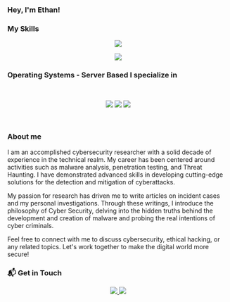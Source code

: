 ### Hey, I'm Ethan!
### My Skills
<p align="center">
  <a href="https://skillicons.dev">
    <img src="https://skillicons.dev/icons?i=bash,linux,git,ansible,aws,docker,kubernetes,nginx&theme=dark" />
  </a>
</p>

<p align="center">
  <a href="https://skillicons.dev">
    <img src="https://skillicons.dev/icons?i=c,python,webassembly,js,go,vscode,github,gitlab&theme=dark" />
  </a>
</p>

### Operating Systems - Server Based I specialize in 
<br>
<p align = "center">
      <img src = "https://img.shields.io/badge/Red%20Hat-EE0000?style=for-the-badge&logo=redhat&logoColor=black">
      <img src = "https://img.shields.io/badge/Ubuntu-E95420?style=for-the-badge&logo=ubuntu&logoColor=black"></a>
      <img src = "https://img.shields.io/badge/Debian-A81D33?style=for-the-badge&logo=debian&logoColor=black"></a>
        <br>
        </p>
<br>
<h3>About me</h3> 

I am an accomplished cybersecurity researcher with a solid decade of experience in the technical realm. My career has been centered around activities such as malware analysis, penetration testing, and  Threat Haunting. I have demonstrated advanced skills in developing cutting-edge solutions for the detection and mitigation of cyberattacks.

My passion for research has driven me to write articles on incident cases and my personal investigations. Through these writings, I introduce the philosophy of Cyber Security, delving into the hidden truths behind the development and creation of malware and probing the real intentions of cyber criminals.




Feel free to connect with me to discuss cybersecurity, ethical hacking, or any related topics. Let's work together to make the digital world more secure!

### 📬 Get in Touch


<p align = "center">
        <a href = "https://github.com/ethanlacerenza"><img src = "https://img.shields.io/badge/GitHub-100000?style=for-the-badge&logo=github&logoColor=white">
        <a href = "https://www.linkedin.com/in/ethan-lacerenza-2633421ab/">
        <img src = "https://img.shields.io/badge/LinkedIn-0077B5?style=for-the-badge&logo=linkedin&logoColor=black"></a>
        <br>
        </p>


